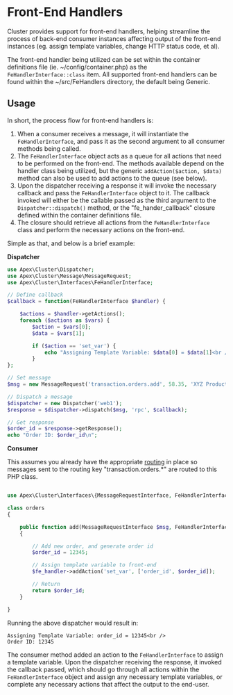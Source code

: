 
# Front-End Handlers

Cluster provides support for front-end handlers, helping streamline the process of back-end consumer instances affecting output of the front-end instances (eg. assign template variables, change HTTP status code, et al).

The front-end handler being utilized can be set within the container definitions file (ie. ~/config/container.php) as the `FeHandlerInterface::class` item.  All supported front-end handlers can be found within the ~/src/FeHandlers directory, the default being Generic.

## Usage

In short, the process flow for front-end handlers is:

1. When a consumer receives a message, it will instantiate the `FeHandlerInterface`, and pass it as the second argument to all consumer methods being called.
2. The `FeHandlerInterface` object acts as a queue for all actions that need to be performed on the front-end.  The methods available depend on the handler class being utilized, but the generic `addAction($action, $data)` method can also be used to add actions to the queue (see below).
3. Upon the dispatcher receiving a response it will invoke the necessary callback and pass the `FeHandlerInterface` object to it.  The callback invoked will either be the callable passed as the third argument to the `Dispatcher::dispatch()` method, or the "fe_hander_callback" closure defined within the container definitions file.
4. The closure should retrieve all actions from the `FeHandlerInterface` class and perform the necessary actions on the front-end.

Simple as that, and below is a brief example:

**Dispatcher**
~~~php
use Apex\Cluster\Dispatcher;
use Apex\Cluster\Message\MessageRequest;
use Apex\Cluster\Interfaces\FeHandlerInterface;

// Define callback
$callback = function(FeHandlerInterface $handler) {

    $actions = $handler->getActions();
    foreach ($actions as $vars) { 
        $action = $vars[0];
        $data = $vars[1];

        if ($action == 'set_var') { 
            echo "Assigning Template Variable: $data[0] = $data[1]<br />\n";
        }
};

// Set message
$msg = new MessageRequest('transaction.orders.add', 58.35, 'XYZ Product');

// Dispatch a message
$dispatcher = new Dispatcher('web1');
$response = $dispatcher->dispatch($msg, 'rpc', $callback);

// Get response
$order_id = $response->getResponse();
echo "Order ID: $order_id\n";
~~~


**Consumer**

This assumes you already have the appropriate [routing](router.md) in place so messages sent to the routing key "transaction.orders.*" are routed to this PHP class.

~~~php

use Apex\Cluster\Interfaces\{MessageRequestInterface, FeHandlerInterface};

class orders 
{

    public function add(MessageRequestInterface $msg, FeHandlerInterface $fe_handler)
    {

        // Add new order, and generate order id
        $order_id = 12345;

        // Assign template variable to front-end
        $fe_handler->addAction('set_var', ['order_id', $order_id]);

        // Return
        return $order_id;
    }

}
~~~


Running the above dispatcher would result in:

~~~
Assigning Template Variable: order_id = 12345<br />
Order ID: 12345
~~~

The consumer method added an action to the `FeHandlerInterface` to assign a template variable.  Upon the dispatcher receiving the response, it invoked the callback passed, which should go through all actions within the `FeHandlerInterface` object and assign any necessary template variables, or complete any necessary actions that affect the output to the end-user.


